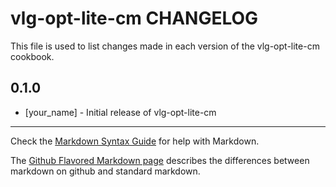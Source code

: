 vlg-opt-lite-cm CHANGELOG
===================

This file is used to list changes made in each version of the vlg-opt-lite-cm cookbook.

0.1.0
-----
- [your_name] - Initial release of vlg-opt-lite-cm

- - -
Check the [Markdown Syntax Guide](http://daringfireball.net/projects/markdown/syntax) for help with Markdown.

The [Github Flavored Markdown page](http://github.github.com/github-flavored-markdown/) describes the differences between markdown on github and standard markdown.
